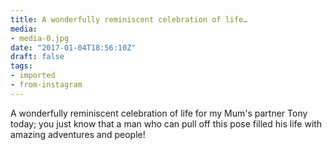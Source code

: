 ```yaml
---
title: A wonderfully reminiscent celebration of life…
media:
- media-0.jpg
date: "2017-01-04T18:56:10Z"
draft: false
tags:
- imported
- from-instagram
---
```

A wonderfully reminiscent celebration of life for my Mum's partner Tony today; you just know that a man who can pull off this pose filled his life with amazing adventures and people\!
